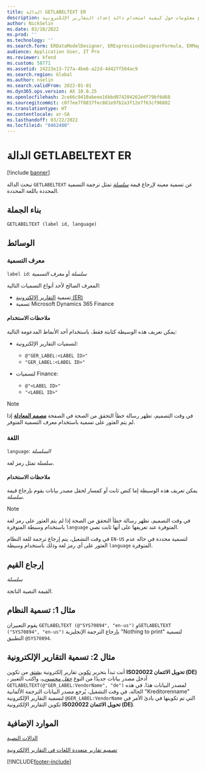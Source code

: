 ```yaml
---
title: الدالة GETLABELTEXT ER
description: يوفر هذا الموضوع معلومات حول كيفية استخدام دالة إعداد التقارير الإلكترونية GETLABELTEXT.
author: NickSelin
ms.date: 03/18/2022
ms.prod: ''
ms.technology: ''
ms.search.form: ERDataModelDesigner, ERExpressionDesignerFormula, ERMappedFormatDesigner, ERModelMappingDesigner
audience: Application User, IT Pro
ms.reviewer: kfend
ms.custom: 58771
ms.assetid: 24223e13-727a-4be6-a22d-4d427f504ac9
ms.search.region: Global
ms.author: nselin
ms.search.validFrom: 2022-01-01
ms.dyn365.ops.version: AX 10.0.25
ms.openlocfilehash: 2ce66c9410abeee16bbd074204262edf79bf6d68
ms.sourcegitcommit: c0f7ee7f8837fec881e97b2a3f12e7f63cf96882
ms.translationtype: HT
ms.contentlocale: ar-SA
ms.lasthandoff: 03/22/2022
ms.locfileid: "8462400"
---
```

# <a name="getlabeltext-er-function"></a>الدالة GETLABELTEXT ER

[!include [banner](../includes/banner.md)]

تبحث الدالة `GETLABELTEXT` عن تسمية معينة لإرجاع قيمة *[سلسلة](er-formula-supported-data-types-primitive.md#string)* تمثل ترجمة التسمية المحددة باللغة المحددة.

## <a name="syntax"></a>بناء الجملة

```vb
GETLABELTEXT (label id, language)
```

## <a name="arguments"></a>الوسائط

### <a name="label-id"></a>معرف التسمية

`label id`: *سلسلة* أو *معرف التسمية*

المعرف الصالح لأحد أنواع التسميات التالية:

- تسمية [التقارير الإلكترونية (ER)](general-electronic-reporting.md)
- تسمية Microsoft Dynamics 365 Finance

#### <a name="usage-notes"></a>ملاحظات الاستخدام

يمكن تعريف هذه الوسيطة كثابتة فقط، باستخدام أحد الأنماط المدعومة التالية:

- لتسميات التقارير الإلكترونية:

    - `@"GER_LABEL:<LABEL ID>"`
    - `"GER_LABEL:<LABEL ID>"`

- لتسميات Finance:

    - `@"<LABEL ID>"`
    - `"<LABEL ID>"`

> [!NOTE]
> في وقت التصميم، تظهر رسالة خطأ التحقق من الصحة في الصفحة **[مصمم المعادلة](er-advanced-formula-editor.md)** إذا لم يتم العثور على تسمية باستخدام معرف التسمية المتوفر.

### <a name="language"></a>اللغة

`language`: *السلسلة*

سلسلة تمثل رمز لغة.

#### <a name="usage-notes"></a>ملاحظات الاستخدام

يمكن تعريف هذه الوسيطة إما كنص ثابت أو كمسار لحقل مصدر بيانات يقوم بإرجاع قيمة *سلسلة*.

> [!NOTE]
> في وقت التصميم، تظهر رسالة خطأ التحقق من الصحة إذا لم يتم العثور على رمز لغة باستخدام وسيطة المتوفرة `language` المتوفرة عند تعريفها على أنها ثابت نصي.
>
> في وقت التشغيل، يتم إرجاع ترجمة للغة النظام `EN-US` لتسمية محددة في حاله عدم العثور على أي رمز لغة وذلك باستخدام وسيطة `language` المتوفرة.

## <a name="return-values"></a>إرجاع القيم

*سلسلة*

القيمة النصية الناتجة.

## <a name="example-1-system-label"></a><a name=example-1></a>مثال 1: تسمية النظام

يقوم التعبيران `GETLABELTEXT (@"SYS70894", "en-us")` و`GETLABELTEXT ("SYS70894", "en-us")` بإرجاع الترجمة الإنجليزية "Nothing to print" لتسمية التطبيق `@SYS70894`.

## <a name="example-2-er-label"></a><a name=example-2></a>مثال 2: تسمية التقارير الإلكترونية

أنت تبدأ بتحرير [تكوين](general-electronic-reporting.md#Configuration) تقارير إلكترونية [يشتق](er-quick-start2-customize-report.md#DeriveProvidedFormat) من تكوين **ISO20022 تحويل الائتمان (DE)** ، أدخل مصدر بيانات جديدًا من النوع *[حقل محسوب](er-calculated-field-ds-performance.md)*، واكتب التعبير `GETLABELTEXT(@"GER_LABEL:VendorName", "de")` لمصدر البيانات هذا. في هذه الحالة، في وقت التشغيل، يُرجع مصدر البيانات الترجمة الألمانية "Kreditorenname" لتسمية التقارير الإلكترونية `@GER_LABEL:VendorName` التي تم تكوينها في بادئ الأمر في تكوين التقارير الإلكترونية **ISO20022 تحويل الائتمان‬ (DE)**.

## <a name="additional-resources"></a>الموارد الإضافية

[الدالات النصية](er-functions-category-text.md)

[تصميم تقارير متعددة اللغات في التقارير الإلكترونية](er-design-multilingual-reports.md)

[!INCLUDE[footer-include](../../../includes/footer-banner.md)]
